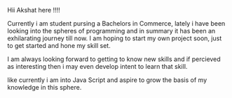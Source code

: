 Hii Akshat here !!!!

Currently i am student pursing a Bachelors in Commerce, lately i have been looking into the spheres of programming and in summary it has been an exhilarating journey till now.
I am hoping to start my own project soon, just to get started and hone my skill set. 

I am always looking forward to getting to know new skills and if percieved as interesting then i may even develop intent to learn that skill.

like currently i am into Java Script and aspire to grow the basis of my knowledge in this sphere.
